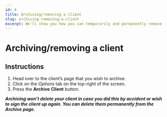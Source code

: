 ```yaml
---
id: 4
title: Archiving/removing a client
slug: archiving-removing-a-client
excerpt: We'll show you how you can temporarily and permanently remove a client.
---
```

# Archiving/removing a client

## Instructions

1. Head over to the client’s page that you wish to archive.
2. Click on the _Options_ tab on the top-right of the screen.
3. Press the **Archive** **Client** button.

**_Archiving won’t delete your client in case you did this by accident or wish to sign the client up again. You can delete them permanently from the Archive page._**
